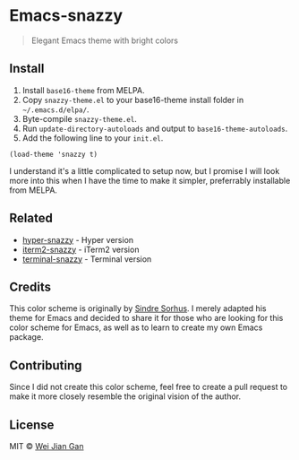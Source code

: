 # Emacs-snazzy

> Elegant Emacs theme with bright colors


## Install

<!-- Add `snazzy-theme.el` to your `load-path` and add the following line to your `init.el` -->
1. Install `base16-theme` from MELPA.
2. Copy `snazzy-theme.el` to your base16-theme install folder in `~/.emacs.d/elpa/`.
3. Byte-compile `snazzy-theme.el`.
4. Run `update-directory-autoloads` and output to `base16-theme-autoloads`.
5. Add the following line to your `init.el`.

```elisp
(load-theme 'snazzy t)
```

I understand it's a little complicated to setup now, but I promise I will look more into this when I have the time to make it simpler, preferrably installable from MELPA.


## Related

- [hyper-snazzy](https://github.com/sindresorhus/hyper-snazzy) - Hyper version
- [iterm2-snazzy](https://github.com/sindresorhus/iterm2-snazzy) - iTerm2 version
- [terminal-snazzy](https://github.com/sindresorhus/terminal-snazzy) - Terminal version


## Credits
This color scheme is originally by [Sindre Sorhus](https://sindresorhus.com). I merely adapted his theme for Emacs and decided to share it for those who are looking for this color scheme for Emacs, as well as to learn to create my own Emacs package.


## Contributing
Since I did not create this color scheme, feel free to create a pull request to make it more closely resemble the original vision of the author.


## License

MIT © [Wei Jian Gan](http://harrygeez.github.io)
